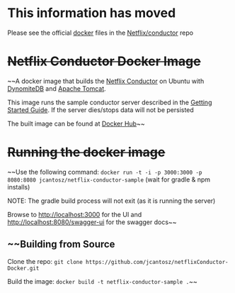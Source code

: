 # This information has moved
Please see the official [docker](https://github.com/Netflix/conductor/tree/dev/docker) files in the [Netflix/conductor](https://github.com/Netflix/conductor) repo

# ~~Netflix Conductor Docker Image~~
~~A docker image that builds the [Netflix Conductor](https://github.com/Netflix/conductor) on Ubuntu with [DynomiteDB](http://www.dynomitedb.com) and [Apache Tomcat](http://tomcat.apache.org).

This image runs the sample conductor server described in the [Getting Started Guide](https://netflix.github.io/conductor/intro/). If the server dies/stops data will not be persisted

The built image can be found at [Docker Hub](https://hub.docker.com/r/jcantosz/netflix-conductor-sample/)~~

# ~~Running the docker image~~
~~Use the following command:
`docker run -t -i -p 3000:3000 -p 8080:8080 jcantosz/netflix-conductor-sample`
(wait for gradle & npm installs)

NOTE: The gradle build process will not exit (as it is running the server)

Browse to [http://localhost:3000](http://localhost:3000) for the UI and [http://localhost:8080/swagger-ui](http://localhost:8080/swagger-ui) for the swagger docs~~

## ~~Building from Source
Clone the repo:
`git clone https://github.com/jcantosz/netflixConductor-Docker.git`

Build the image:
`docker build -t netflix-conductor-sample .`~~
